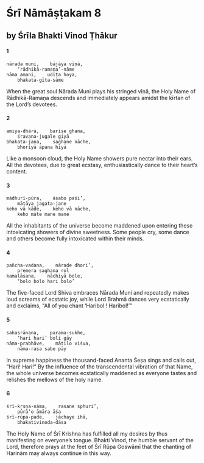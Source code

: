 # Śrī Nāmāṣṭakam 8

## by Śrīla Bhakti Vinod Ṭhākur

#### 1

    nārada muni,    bājāya vīṇā,
        ‘rādhikā-ramaṇa’-nāme
    nāma amani,    udita hoya,
        bhakata-gīta-sāme

When the great soul Nārada Muni plays his stringed vīṇā, the Holy Name of Rādhikā-Ramaṇa descends and immediately appears amidst the kīrtan of the Lord’s devotees.

#### 2

    amiya-dhārā,    bariṣe ghana,
        śravana-jugale giyā
    bhakata-jana,    saghane nāche,
        bhoriyā āpana hiyā

Like a monsoon cloud, the Holy Name showers pure nectar into their ears. All the devotees, due to great ecstasy, enthusiastically dance to their heart’s content.

#### 3

    mādhurī-pūra,    āsabo paśi’,
        mātāya jagata-jane
    keho vā kā̐de,    keho vā nāche,
        keho māte mane mane

All the inhabitants of the universe become maddened upon entering these intoxicating showers of divine sweetness. Some people cry, some dance and others become fully intoxicated within their minds.

#### 4

    pañcha-vadana,    nārade dhori’,
        premera saghana rol
    kamalāsana,    nāchiyā bole,
        ‘bolo bolo hari bolo’

The five-faced Lord Shiva embraces Nārada Muni and repeatedly makes loud screams of ecstatic joy, while Lord Brahmā dances very ecstatically and exclaims, “All of you chant ‘Haribol ! Haribol!’”

#### 5

    sahasrānana,    parama-sukhe,
        ‘hari hari’ boli gāy
    nāma-prabhāve,    mātilo viśva,
        nāma-rasa sabe pāy

In supreme happiness the thousand-faced Ananta Śeṣa sings and calls out, “Hari! Hari!” By the influence of the transcendental vibration of that Name, the whole universe becomes ecstatically maddened as everyone tastes and relishes the mellows of the holy name.

#### 6

    śrī-kṛṣṇa-nāma,    rasane sphuri’,
        pūrā’o āmāra āśa
    śrī-rūpa-pade,    jāchaye ihā,
        bhakativinoda-dāsa

The Holy Name of Śrī Krishna has fulfilled all my desires by thus manifesting on everyone’s tongue. Bhakti Vinod, the humble servant of the Lord, therefore prays at the feet of Śrī Rūpa Goswāmī that the chanting of Harinām may always continue in this way.

